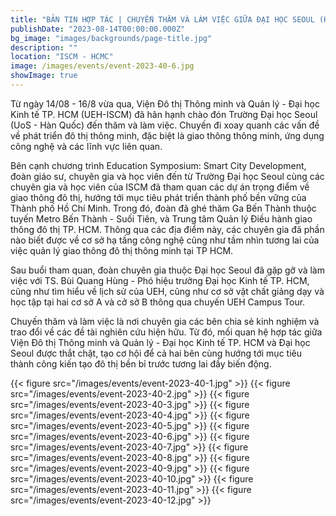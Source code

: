 ```yaml
---
title: "BẢN TIN HỢP TÁC | CHUYẾN THĂM VÀ LÀM VIỆC GIỮA ĐẠI HỌC SEOUL (HÀN QUỐC) VÀ VIỆN ĐÔ THỊ THÔNG MINH VÀ QUẢN LÝ - ĐẠI HỌC KINH TẾ THÀNH PHỐ HỒ CHÍ MINH (UEH-ISCM)"
publishDate: "2023-08-14T00:00:00.000Z"
bg_image: "images/backgrounds/page-title.jpg"
description: "" 
location: "ISCM - HCMC"
image: /images/events/event-2023-40-6.jpg
showImage: true
---
```


Từ ngày 14/08 - 16/8 vừa qua, Viện Đô thị Thông minh và Quản lý - Đại học Kinh tế TP. HCM (UEH-ISCM) đã hân hạnh chào đón Trường Đại học Seoul (UoS - Hàn Quốc) đến thăm và làm việc. Chuyến đi xoay quanh các vấn đề về phát triển đô thị thông minh, đặc biệt là giao thông thông minh, ứng dụng công nghệ và các lĩnh vực liên quan.

Bên cạnh chương trình Education Symposium: Smart City Development, đoàn giáo sư, chuyên gia và học viên đến từ Trường Đại học Seoul cùng các chuyên gia và học viên của ISCM đã tham quan các dự án trọng điểm về giao thông đô thị, hướng tới mục tiêu phát triển thành phố bền vững của Thành phố Hồ Chí Minh. Trong đó, đoàn đã ghé thăm Ga Bến Thành thuộc tuyến Metro Bến Thành - Suối Tiên, và Trung tâm Quản lý Điều hành giao thông đô thị TP. HCM. Thông qua các địa điểm này, các chuyên gia đã phần nào biết được về cơ sở hạ tầng công nghệ cũng như tầm nhìn tương lai của việc quản lý giao thông đô thị thông minh tại TP HCM.

Sau buổi tham quan, đoàn chuyên gia thuộc Đại học Seoul đã gặp gỡ và làm việc với TS. Bùi Quang Hùng - Phó hiệu trưởng Đại học Kinh tế TP. HCM, cũng như tìm hiểu về lịch sử của UEH, cũng như cơ sở vật chất giảng dạy và học tập tại hai cơ sở A và cở sở B thông qua chuyến UEH Campus Tour.

Chuyến thăm và làm việc là nơi chuyên gia các bên chia sẻ kinh nghiệm và trao đổi về các đề tài nghiên cứu hiện hữu. Từ đó, mối quan hệ hợp tác giữa Viện Đô thị Thông minh và Quản lý - Đại học Kinh tế TP. HCM và Đại học Seoul được thắt chặt, tạo cơ hội để cả hai bên cùng hướng tới mục tiêu thành công kiến tạo đô thị bền bỉ trước tương lai đầy biến động.

{{< figure src="/images/events/event-2023-40-1.jpg" >}} 
{{< figure src="/images/events/event-2023-40-2.jpg" >}} 
{{< figure src="/images/events/event-2023-40-3.jpg" >}} 
{{< figure src="/images/events/event-2023-40-4.jpg" >}} 
{{< figure src="/images/events/event-2023-40-5.jpg" >}} 
{{< figure src="/images/events/event-2023-40-6.jpg" >}} 
{{< figure src="/images/events/event-2023-40-7.jpg" >}} 
{{< figure src="/images/events/event-2023-40-8.jpg" >}} 
{{< figure src="/images/events/event-2023-40-9.jpg" >}} 
{{< figure src="/images/events/event-2023-40-10.jpg" >}} 
{{< figure src="/images/events/event-2023-40-11.jpg" >}} 
{{< figure src="/images/events/event-2023-40-12.jpg" >}} 
